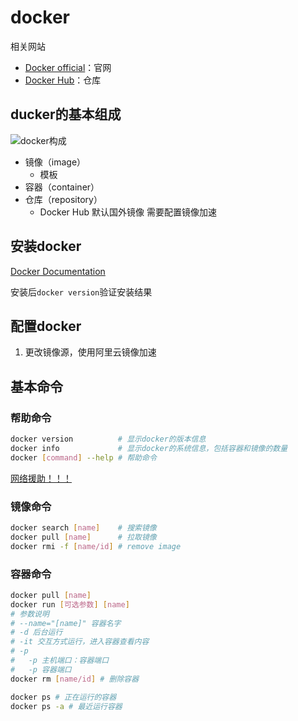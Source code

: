# docker

相关网站

- [Docker official](https://www.docker.com/)：官网
- [Docker Hub](https://hub.docker.com/)：仓库

## ducker的基本组成

![docker构成](https://gitee.com/mygiteecx/img/raw/master/img//20210709202209.png)

- 镜像（image）
  - 模板
- 容器（container）
- 仓库（repository）
  - Docker Hub 默认国外镜像
    需要配置镜像加速



## 安装docker

[Docker Documentation](https://docs.docker.com/)

安装后`docker version`验证安装结果

## 配置docker

1. 更改镜像源，使用阿里云镜像加速

## 基本命令

### 帮助命令

```bash
docker version			# 显示docker的版本信息
docker info				# 显示docker的系统信息，包括容器和镜像的数量
docker [command] --help	# 帮助命令
```

[网络援助！！！](https://docs.docker.com/engine/reference/run/)

### 镜像命令

```bash
docker search [name]	# 搜索镜像
docker pull [name]		# 拉取镜像
docker rmi -f [name/id]	# remove image
```

### 容器命令

```bash
docker pull [name]
docker run [可选参数] [name]
# 参数说明
# --name="[name]" 容器名字
# -d 后台运行
# -it 交互方式运行，进入容器查看内容
# -p
#	-p 主机端口：容器端口
#	-p 容器端口
docker rm [name/id] # 删除容器
```



```bash
docker ps # 正在运行的容器
docker ps -a # 最近运行容器
```

